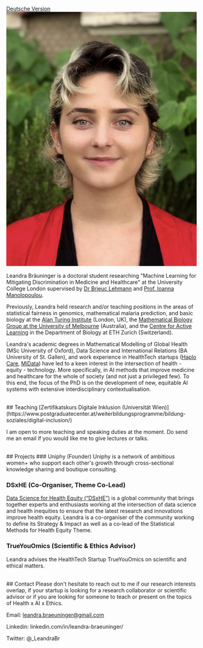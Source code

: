 [Deutsche Version](https://leandrabraeuninger.github.io/German)
![portrait](/portrait.jpeg)

Leandra Bräuninger is a doctoral student researching "Machine Learning for Mitigating Discrimination in Medicine and Healthcare" at the University College London supervised by [Dr Brieuc Lehmann](https://brieuclehmann.github.io/) and [Prof. Ioanna Manolopoulou](https://ioannamanolopoulou.github.io/).

Previously, Leandra held research and/or teaching positions in the areas of statistical fairness in genomics, mathematical malaria prediction, and basic biology at the [Alan Turing Institute](https://www.turing.ac.uk/) (London, UK), the [Mathematical Biology Group at the University of Melbourne](https://mathematical-biology.science.unimelb.edu.au/) (Australia), and the [Centre for Active Learning](https://cal.biol.ethz.ch/) in the Department of Biology at ETH Zurich (Switzerland).

Leandra's academic degrees in Mathematical Modelling of Global Health (MSc University of Oxford), Data Science and International Relations (BA University of St. Gallen), and work experience in HealthTech startups ([Haplo Care](https://www.haplocare.com/), [MiData](https://www.midata.coop/en/home/)) have led to a keen interest in the intersection of health - equity - technology. More specifically, in AI methods that improve medicine and healthcare for the whole of society (and not just a privileged few). To this end, the focus of the PhD is on the development of new, equitable AI systems with extensive interdisciplinary contextualisation.


<br>
## Teaching
[Zertifikatskurs Digitale Inklusion (Universität Wien)](https://www.postgraduatecenter.at/weiterbildungsprogramme/bildung-soziales/digital-inclusion/)

I am open to more teaching and speaking duties at the moment. Do send me an email if you would like me to give lectures or talks.

<br>
## Projects
### Uniphy (Founder)
Uniphy is a network of ambitious women+ who support each other's growth through cross-sectional knowledge sharing and boutique consulting.


### DSxHE (Co-Organiser, Theme Co-Lead)
[Data Science for Health Equity (“DSxHE”)](https://www.datascienceforhealthequity.com/) is a global community that brings together experts and enthusiasts working at the intersection of data science and health inequities to ensure that the latest research and innovations improve health equity. Leandra is a co-organiser of the community working to define its Strategy & Impact as well as a co-lead of the Statistical Methods for Health Equity Theme.


### TrueYouOmics (Scientific & Ethics Advisor)
Leandra advises the HealthTech Startup TrueYouOmics on scientific and ethical matters.

<br>
## Contact
Please don't hesitate to reach out to me if our research interests overlap, if your startup is looking for a research collaborator or scientific advisor or if you are looking for someone to teach or present on the topics of Health x AI x Ethics.

Email: leandra.braeuninger@gmail.com

Linkedin: linkedin.com/in/leandra-braeuninger/

Twitter: @_LeandraBr
